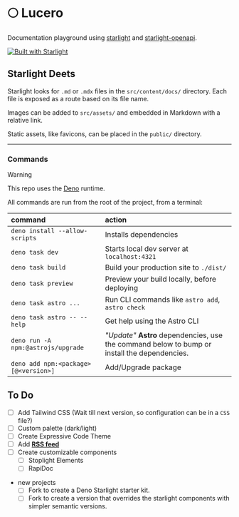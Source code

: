 # 🌕 Lucero

Documentation playground using [starlight](https://starlight.astro.build/) and [starlight-openapi](https://starlight-openapi.vercel.app/).

[![Built with Starlight](https://astro.badg.es/v2/built-with-starlight/tiny.svg)](https://starlight.astro.build)

## Starlight Deets

Starlight looks for `.md` or `.mdx` files in the `src/content/docs/` directory. Each file is exposed as a route based on its file name.

Images can be added to `src/assets/` and embedded in Markdown with a relative link.

Static assets, like favicons, can be placed in the `public/` directory.

---

### Commands

> [!WARNING]
> This repo uses the [Deno](https://deno.com/) runtime.

All commands are run from the root of the project, from a terminal:

| command                              | action                                                                                        |
| :----------------------------------- | :-------------------------------------------------------------------------------------------- |
| `deno install --allow-scripts`       | Installs dependencies                                                                         |
| `deno task dev`                      | Starts local dev server at `localhost:4321`                                                   |
| `deno task build`                    | Build your production site to `./dist/`                                                       |
| `deno task preview`                  | Preview your build locally, before deploying                                                  |
| `deno task astro ...`                | Run CLI commands like `astro add`, `astro check`                                              |
| `deno task astro -- --help`          | Get help using the Astro CLI                                                                  |
| `deno run -A npm:@astrojs/upgrade`   | _"Update"_ **Astro** dependencies, use the command below to bump or install the dependencies. |
| `deno add npm:<package>[@<version>]` | Add/Upgrade package                                                                           |

## To Do

- [ ] Add Tailwind CSS (Wait till next version, so configuration can be in a `CSS` file?)
- [ ] Custom palette (dark/light)
- [ ] Create Expressive Code Theme
- [ ] Add [**RSS feed**](https://docs.astro.build/en/guides/rss/)
- [ ] Create customizable components
  - [ ] Stoplight Elements
  - [ ] RapiDoc
- new projects
  - [ ] Fork to create a Deno Starlight starter kit.
  - [ ] Fork to create a version that overrides the starlight components with simpler semantic versions.
